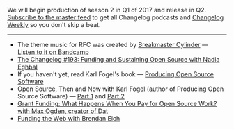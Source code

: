 We will begin production of season 2 in Q1 of 2017 and release in Q2. [Subscribe to the master feed](https://changelog.com/master) to get all Changelog podcasts and [Changelog Weekly](https://changelog.com/weekly) so you don't skip a beat.

---

- The theme music for RFC was created by [Breakmaster Cylinder](https://soundcloud.com/breakmaster-cylinder) — [Listen to it on Bandcamp](https://breakmastercylinder.bandcamp.com/track/rfc-theme)
- [The Changelog #193: Funding and Sustaining Open Source with Nadia Eghbal](https://changelog.com/podcast/193)
- If you haven't yet, read Karl Fogel's book — [Producing Open Source Software](https://producingoss.com/)
- Open Source, Then and Now  with Karl Fogel (author of Producing Open Source Software) — [Part 1](https://changelog.com/rfc/1) and [Part 2](https://changelog.com/rfc/2)
- [Grant Funding: What Happens When You Pay for Open Source Work? with Max Ogden, creator of Dat](https://changelog.com/rfc/6)
- [Funding the Web with Brendan Eich](https://changelog.com/rfc/11)
